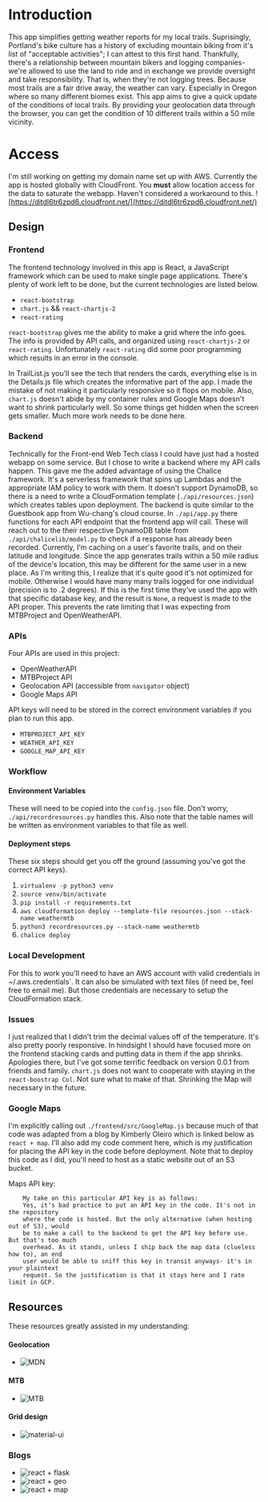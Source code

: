 # Introduction
This app simplifies getting weather reports for my local trails. Suprisingly, Portland's bike culture has a history of excluding mountain biking from it's list of "acceptable activities"; I can attest to this first hand. Thankfully, there's a relationship between mountain bikers and logging companies- we're allowed to use the land to ride and in exchange we provide oversight and take responsibility. That is, when they're not logging trees. Because most trails are a fair drive away, the weather can vary. Especially in Oregon where so many different biomes exist. This app aims to give a quick update of the conditions of local trails. By providing your geolocation data through the browser, you can get the condition of 10 different trails within a 50 mile vicinity. 

# Access
I'm still working on getting my domain name set up with AWS. Currently the app is hosted globally with CloudFront. You **must** allow location access for the data to saturate the webapp. Haven't considered a workaround to this.
![https://ditdl6tr6zpd6.cloudfront.net/](https://ditdl6tr6zpd6.cloudfront.net/)

## Design
### Frontend
The frontend technology involved in this app is React, a JavaScript framework which can be used to make single page applications. There's plenty of work left to be done, but the current technologies are listed below.
 
 * `react-bootstrap`
 * `chart.js` && `react-chartjs-2`
 * `react-rating`
  
`react-bootstrap` gives me the ability to make a grid where the info goes. The info is provided by API calls, and organized using `react-chartjs-2` or `react-rating`. Unfortunately `react-rating` did some poor programming which results in an error in the console. 

In TrailList.js you'll see the tech that renders the cards, everything else is in the Details.js file which creates the informative part of the app. I made the mistake of not making it particularly responsive so it flops on mobile. Also, `chart.js` doesn't abide by my container rules and Google Maps doesn't want to shrink particularly well. So some things get hidden when the screen gets smaller. Much more work needs to be done here.

### Backend
Technically for the Front-end Web Tech class I could have just had a hosted webapp on some service. But I chose to write a backend where my API calls happen. This gave me the added advantage of using the Chalice framework. It's a serverless framework that spins up Lambdas and the appropriate IAM policy to work with them. It doesn't support DynamoDB, so there is a need to write a CloudFormation template (`./api/resources.json`) which creates tables upon deployment. The backend is quite similar to the Guestbook app from Wu-chang's cloud course. In `./api/app.py` there functions for each API endpoint that the frontend app will call. These will reach out to the their respective DynamoDB table from `./api/chalicelib/model.py` to check if a response has already been recorded. Currently, I'm caching on a user's favorite trails, and on their latitude and longitude. Since the app generates trails within a 50 mile radius of the device's location, this may be different for the same user in a new place. As I'm writing this, I realize that it's quite good it's not optimized for mobile. Otherwise I would have many many trails logged for one individual (precision is to .2 degrees). If this is the first time they've used the app with that specific database key, and the result is `None`, a request is made to the API proper. This prevents the rate limiting that I was expecting from MTBProject and OpenWeatherAPI. 

### APIs
Four APIs are used in this project:
 * OpenWeatherAPI
 * MTBProject API
 * Geolocation API (accessible from `navigator` object)
 * Google Maps API

API keys will need to be stored in the correct environment variables if you plan to run this app.
 * `MTBPROJECT_API_KEY`
 * `WEATHER_API_KEY`
 * `GOOGLE_MAP_API_KEY`

### Workflow
#### Environment Variables
These will need to be copied into the `config.json` file. Don't worry, `./api/recordresources.py` handles this. Also note that the table names will be written as environment variables to that file as well.

#### Deployment steps
These six steps should get you off the ground (assuming you've got the correct API keys).

 1. `virtualenv -p python3 venv`
 2. `source venv/bin/activate`
 3. `pip install -r requirements.txt`
 4. `aws cloudformation deploy --template-file resources.json --stack-name weathermtb`
 5. `python3 recordresources.py --stack-name weathermtb`
 6. `chalice deploy`

### Local Development
For this to work you'll need to have an AWS account with valid credentials in ~/.aws.credentials`. It can also be simulated with text files (if need be, feel free to email me). But those credentials are necessary to setup the CloudFormation stack.

### Issues
I just realized that I didn't trim the decimal values off of the temperature. It's also pretty poorly responsive. In hindsight I should have focused more on the frontend stacking cards and putting data in them if the app shrinks. Apologies there, but I've got some terrific feedback on version 0.0.1 from friends and family. `chart.js` does not want to cooperate with staying in the `react-boostrap Col`. Not sure what to make of that. Shrinking the Map will necessary in the future.

### Google Maps
I'm explicitly calling out `./frontend/src/GoogleMap.js` because much of that code was adapted from a blog by Kimberly Oleiro which is linked below as `react + map`. I'll also add my code comment here, which is my justification for placing the API key in the code before deployment. Note that to deploy this code as I did, you'll need to host as a static website out of an S3 bucket.

Maps API key:
```
    My take on this particular API key is as follows:
    Yes, it's bad practice to put an API key in the code. It's not in the repository
    where the code is hosted. But the only alternative (when hosting out of S3), would
    be to make a call to the backend to get the API key before use. But that's too much
    overhead. As it stands, unless I ship back the map data (clueless how to), an end 
    user would be able to sniff this key in transit anyways- it's in your plaintext 
    request. So the justification is that it stays here and I rate limit in GCP.
```

## Resources
These resources greatly assisted in my understanding:
#### Geolocation
* ![MDN](https://developer.mozilla.org/en-US/docs/Web/API/Geolocation_API)

#### MTB
* ![MTB](https://www.mtbproject.com/data)

#### Grid design
* ![material-ui](https://material-ui.com/components/grid/)

### Blogs
* ![react + flask](https://blog.miguelgrinberg.com/post/how-to-create-a-react--flask-project)
* ![react + geo](https://www.pluralsight.com/guides/how-to-use-geolocation-call-in-reactjs)
* ![react + map](https://engineering.universe.com/building-a-google-map-in-react-b103b4ee97f1)